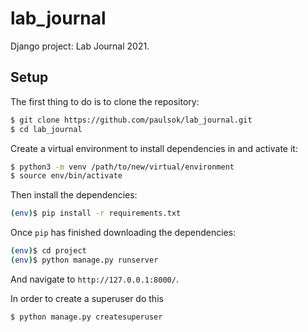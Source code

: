 # lab_journal
Django project: Lab Journal 2021.

## Setup
The first thing to do is to clone the repository:
```sh
$ git clone https://github.com/paulsok/lab_journal.git
$ cd lab_journal
```
Create a virtual environment to install dependencies in and activate it:

```sh
$ python3 -m venv /path/to/new/virtual/environment
$ source env/bin/activate
```

Then install the dependencies:

```sh
(env)$ pip install -r requirements.txt
```

Once `pip` has finished downloading the dependencies:
```sh
(env)$ cd project
(env)$ python manage.py runserver
```
And navigate to `http://127.0.0.1:8000/`.

In order to create a superuser do this
```sh
$ python manage.py createsuperuser
```
